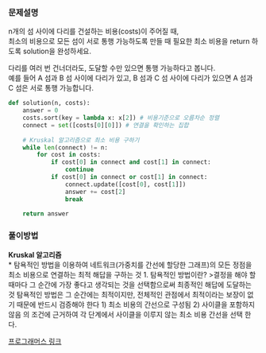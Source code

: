 ### 문제설명
n개의 섬 사이에 다리를 건설하는 비용(costs)이 주어질 때,  
최소의 비용으로 모든 섬이 서로 통행 가능하도록 만들 때 필요한 최소 비용을 return 하도록 solution을 완성하세요.

다리를 여러 번 건너더라도, 도달할 수만 있으면 통행 가능하다고 봅니다.  
예를 들어 A 섬과 B 섬 사이에 다리가 있고, B 섬과 C 섬 사이에 다리가 있으면 A 섬과 C 섬은 서로 통행 가능합니다.

```python
def solution(n, costs):
    answer = 0
    costs.sort(key = lambda x: x[2]) # 비용기준으로 오름차순 정렬
    connect = set([costs[0][0]]) # 연결을 확인하는 집합
    
    # Kruskal 알고리즘으로 최소 비용 구하기
    while len(connect) != n:
        for cost in costs:
            if cost[0] in connect and cost[1] in connect:
                continue
            if cost[0] in connect or cost[1] in connect:
                connect.update([cost[0], cost[1]])
                answer += cost[2]
                break
                
    return answer
```

### 풀이방법
**Kruskal 알고리즘**  
    * 탐욕적인 방법을 이용하여 네트워크(가중치를 간선에 할당한 그래프)의 모든 정점을 최소 비용으로 연결하는 최적 해답을 구하는 것
    1. 탐욕적인 방법이란?
    >결정을 해야 할 때마다 그 순간에 가장 좋다고 생각되는 것을 선택함으로써 최종적인 해답에 도달하는 것
        탐욕적인 방법은 그 순간에는 최적이지만, 전체적인 관점에서 최적이라는 보장이 없기 때문에 반드시 검증해야 한다
        1) 최소 비용의 간선으로 구성됨 2) 사이클을 포함하지 않음 의 조건에 근거하여 각 단계에서 사이클을 이루지 않는 최소 비용 간선을 선택 한다.



[프로그래머스 링크](https://programmers.co.kr/learn/courses/30/lessons/42861?language=python3)
